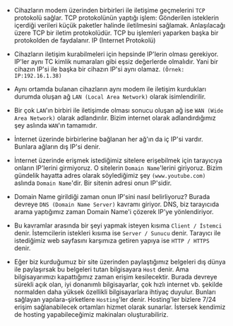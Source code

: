 - Cihazların modem üzerinden birbirleri ile iletişime geçmelerini `TCP` protokolü sağlar. TCP protokolünün yaptığı işlem: Gönderilen isteklerin içerdiği verileri küçük paketler halinde iletilmesini sağlamak. Anlaşılacağı üzere TCP bir iletim protokolüdür. TCP bu işlemleri yaparken başka bir protokolden de faydalanır. IP (Internet Protokolü)

- Cihazların iletişim kurabilmeleri için hepsinde IP'lerin olması gerekiyor. IP'ler aynı TC kimlik numaraları gibi eşsiz değerlerde olmalıdır. Yani bir cihazın IP'si ile başka bir cihazın IP'si aynı olamaz. `(Örnek: IP:192.16.1.38)`

- Aynı ortamda bulanan cihazların aynı modem ile iletişim kurdukları durumda oluşan ağ `LAN (Local Area Network)` olarak isimlendirilir.

- Bir çok `LAN`'ın birbiri ile iletişimde olması sonucu oluşan ağ ise `WAN (Wide Area Network)` olarak adlandırılır. Bizim internet olarak adlandırdığımız şey aslında `WAN`'ın tamamıdır.

- İnternet üzerinde birbirlerine bağlanan her ağ'ın da iç IP'si vardır. Bunlara ağların dış IP'si denir. 

- İnternet üzerinde erişmek istediğimiz sitelere erişebilmek için tarayıcıya onların IP'lerini girmiyoruz. O sitelerin `Domain Name`'lerini giriyoruz. Bizim gündelik hayatta adres olarak söylediğimiz şey `(www.youtube.com)` aslında `Domain Name`'dir. Bir sitenin adresi onun IP'sidir. 

- Domain Name girildiği zaman onun IP'sini nasıl belirliyoruz? Burada devreye `DNS (Domain Name Server)` kavramı giriyor. DNS, biz tarayıcıda arama yaptığımız zaman Domain Name'i çözerek IP'ye yönlendiriyor.

- Bu kavramlar arasında bir şeyi yapmak isteyen kısıma `Client / İstemci` denir. İstemcilerin istekleri kısıma ise `Server / Sunucu` denir. Tarayıcı ile istediğimiz web sayfasını karşımıza getiren yapıya ise `HTTP / HTTPS` denir.

- Eğer biz kurduğumuz bir site üzerinden paylaştığımız belgeleri dış dünya ile paylaşırsak bu belgeleri tutan bilgisayara `Host` denir. Ama bilgisayarımızı kapattığımız zaman erişim kesilecektir. Burada devreye sürekli açık olan, iyi donanımlı bilgisayarlar, çok hızlı internet vb. şekilde normalden daha yüksek özellikli bilgisayarlara ihtiyaç duyulur. Bunları sağlayan yapılara-şirketlere `Hosting`'ler denir. Hosting'ler bizlere 7/24 erişim sağlanabilecek ortamları hizmet olarak sunarlar. İstersek kendimiz de hosting yapabileceğimiz makinaları oluşturabiliriz.